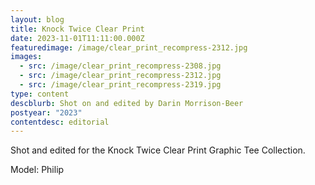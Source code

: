 ```yaml
---
layout: blog
title: Knock Twice Clear Print
date: 2023-11-01T11:11:00.000Z
featuredimage: /image/clear_print_recompress-2312.jpg
images:
  - src: /image/clear_print_recompress-2308.jpg
  - src: /image/clear_print_recompress-2312.jpg
  - src: /image/clear_print_recompress-2319.jpg
type: content
descblurb: Shot on and edited by Darin Morrison-Beer
postyear: "2023"
contentdesc: editorial
---
```

Shot and edited for the Knock Twice Clear Print Graphic Tee Collection. 

Model: Philip
